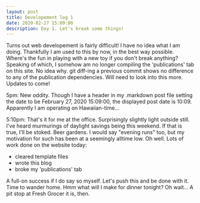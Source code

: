 ```yaml
---
layout: post
title: Developement log 1
date: 2020-02-27 15:09:00
description: Day 1. Let's break some things!
---
```


Turns out web developement is fairly difficult! I have no idea what I am doing. Thankfully I am used to this by now, in the best way possible. Where's the fun in playing with a new toy if you don't break anything? Speaking of which, I somehow am no longer compiling the 'publications' tab on this site. No idea why. git diff-ing a previous commit shows no difference to any of the publication dependencies. Will need to look into this more. Updates to come!

5pm: New oddity. Though I have a header in my .markdown post file setting the date to be February 27, 2020 15:09:00, the displayed post date is 10:09. Apparently I am operating on Hawaiian-time...

5:10pm: That's it for me at the office. Surprisingly slightly light outside still. I've heard murmurings of daylight savings being this weekend. If that is true, I'll be stoked. Beer gardens. I would say "evening runs" too, but my motivation for such has been at a seemingly alltime low. Oh well.
Lots of work done on the website today:
<ul>
	<li>cleared template files</li>
	<li>wrote this blog</li>
	<li>broke my 'publications' tab</li>
</ul>

A full-on success if I do say so myself. Let's push this and be done with it. Time to wander home.
Hmm what will I make for dinner tonight? Oh wait... A pit stop at Fresh Grocer it is, then.

